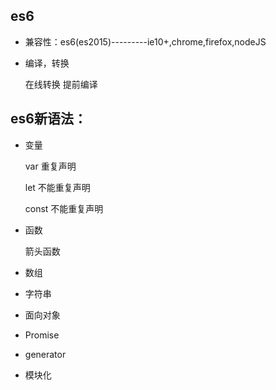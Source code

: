 ## es6

* 兼容性：es6(es2015)---------ie10+,chrome,firefox,nodeJS

- 编译，转换

	在线转换
	提前编译

## es6新语法：

- 变量

	var  重复声明

	let  不能重复声明

	const 不能重复声明

- 函数

	箭头函数

- 数组

- 字符串

- 面向对象

- Promise

- generator

- 模块化